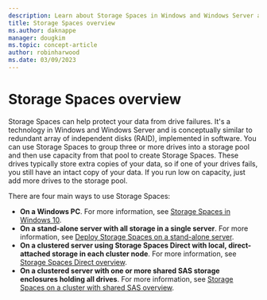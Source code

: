 ```yaml
---
description: Learn about Storage Spaces in Windows and Windows Server and how it can help you take care of your data and the four main ways to use Storage Spaces.
title: Storage Spaces overview
ms.author: daknappe
manager: dougkim
ms.topic: concept-article
author: robinharwood
ms.date: 03/09/2023
---
```


# Storage Spaces overview

Storage Spaces can help protect your data from drive failures. It's a technology in Windows and Windows Server and is conceptually similar to redundant array of independent disks (RAID), implemented in software. You can use Storage Spaces to group three or more drives into a storage pool and then use capacity from that pool to create Storage Spaces. These drives typically store extra copies of your data, so if one of your drives fails, you still have an intact copy of your data. If you run low on capacity, just add more drives to the storage pool.

There are four main ways to use Storage Spaces:

- **On a Windows PC**. For more information, see [Storage Spaces in Windows 10](https://windows.microsoft.com/windows-10/storage-spaces-windows-10).
- **On a stand-alone server with all storage in a single server**. For more information, see [Deploy Storage Spaces on a stand-alone server](deploy-standalone-storage-spaces.md).
- **On a clustered server using Storage Spaces Direct with local, direct-attached storage in each cluster node**. For more information, see [Storage Spaces Direct overview](/azure/azure-local/concepts/storage-spaces-direct-overview?context=/windows-server/context/windows-server-storage).
- **On a clustered server with one or more shared SAS storage enclosures holding all drives**. For more information, see [Storage Spaces on a cluster with shared SAS overview](/previous-versions/windows/it-pro/windows-server-2012-r2-and-2012/hh831739(v%3dws.11)).
